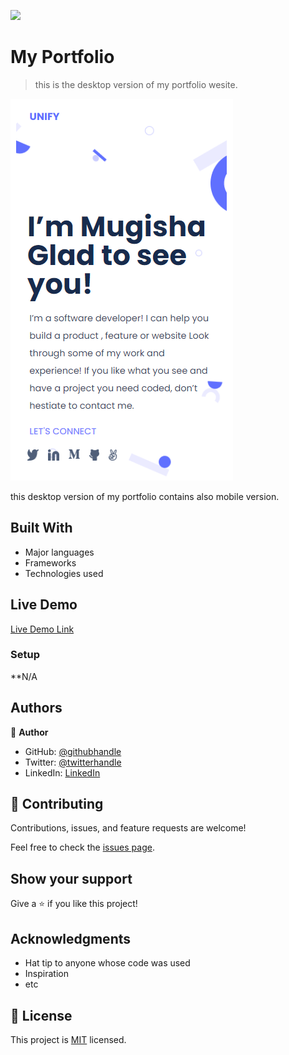 ![](https://img.shields.io/badge/Microverse-blueviolet)

# My Portfolio

>  this is the desktop version of my portfolio wesite.

![screenshot](./app_screenshot.png)

this desktop version of my portfolio contains also mobile version.

## Built With


- Major languages
- Frameworks
- Technologies used

## Live Demo

[Live Demo Link](https://mugishasam123.github.io/desktop-vesrion-portfolio/)

### Setup
**N/A
## Authors

👤 **Author**

- GitHub: [@githubhandle](https://github.com/mugishasam123)
- Twitter: [@twitterhandle](https://twitter.com/mugishasamuel42/)
- LinkedIn: [LinkedIn](https://www.linkedin.com/in/mugisha-samuel-55a905208/)


## 🤝 Contributing

Contributions, issues, and feature requests are welcome!

Feel free to check the [issues page](../../issues/).

## Show your support

Give a ⭐️ if you like this project!

## Acknowledgments

- Hat tip to anyone whose code was used
- Inspiration
- etc

## 📝 License

This project is [MIT](./MIT.md) licensed.
